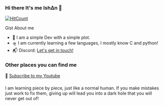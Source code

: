 ### Hi there It's me Ish∆n 👋

[![HitCount](http://hits.dwyl.com/AlxtraBlue/AlxtraBlue.svg)](http://hits.dwyl.com/AlxtraBlue/AlxtraBlue)

Gist About me

- 🎤 I am a simple Dev with a simple plot.
- 🛸 I am currently learning a few languages, I mostly know C and python!
- 📬 Discord: <a href="mailto:ishan02016@gmail.com">Let's get in touch!</a>

### Other places you can find me 

🎥 [Subscribe to my Youtube](https://www.youtube.com/channel/UCq7SyE80Zj2wjpIdt_48qLQ?sub_confirmation=1)

###

I am learning piece by piece, just like a normal human. If you make mistakes just work to fix them, giving up will lead you into a dark hole that you will never get out of! 

